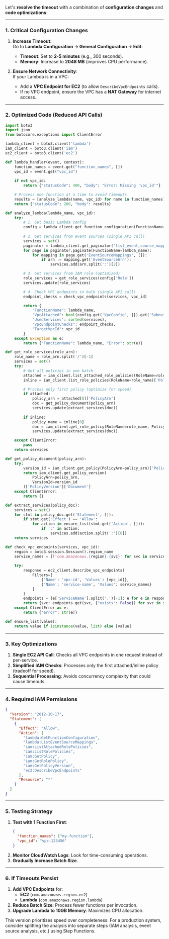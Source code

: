 Let's **resolve the timeout** with a combination of **configuration changes** and **code optimizations**:

---

### **1. Critical Configuration Changes**
1. **Increase Timeout**:  
   Go to **Lambda Configuration → General Configuration → Edit**:  
   - **Timeout**: Set to **2-5 minutes** (e.g., 300 seconds).  
   - **Memory**: Increase to **2048 MB** (improves CPU performance).

2. **Ensure Network Connectivity**:  
   If your Lambda is in a VPC:  
   - Add a **VPC Endpoint for EC2** (to allow `DescribeVpcEndpoints` calls).  
   - If no VPC endpoint, ensure the VPC has a **NAT Gateway** for internet access.

---

### **2. Optimized Code (Reduced API Calls)**
```python
import boto3
import json
from botocore.exceptions import ClientError

lambda_client = boto3.client('lambda')
iam_client = boto3.client('iam')
ec2_client = boto3.client('ec2')

def lambda_handler(event, context):
    function_names = event.get("function_names", [])
    vpc_id = event.get("vpc_id")
    
    if not vpc_id:
        return {"statusCode": 400, "body": "Error: Missing 'vpc_id'"}

    # Process one function at a time to avoid timeouts
    results = [analyze_lambda(name, vpc_id) for name in function_names]
    return {"statusCode": 200, "body": results}

def analyze_lambda(lambda_name, vpc_id):
    try:
        # 1. Get basic Lambda config
        config = lambda_client.get_function_configuration(FunctionName=lambda_name)
        
        # 2. Get services from event sources (single API call)
        services = set()
        paginator = lambda_client.get_paginator('list_event_source_mappings')
        for page in paginator.paginate(FunctionName=lambda_name):
            for mapping in page.get('EventSourceMappings', []):
                if arn := mapping.get('EventSourceArn'):
                    services.add(arn.split(':')[2])

        # 3. Get services from IAM role (optimized)
        role_services = get_role_services(config['Role'])
        services.update(role_services)

        # 4. Check VPC endpoints in bulk (single API call)
        endpoint_checks = check_vpc_endpoints(services, vpc_id)

        return {
            "FunctionName": lambda_name,
            "VpcAttached": bool(config.get('VpcConfig', {}).get('SubnetIds')),
            "UsedServices": sorted(services),
            "VpcEndpointChecks": endpoint_checks,
            "TargetVpcId": vpc_id
        }
    except Exception as e:
        return {"FunctionName": lambda_name, "Error": str(e)}

def get_role_services(role_arn):
    role_name = role_arn.split('/')[-1]
    services = set()
    try:
        # Get all policies in one batch
        attached = iam_client.list_attached_role_policies(RoleName=role_name)['AttachedPolicies']
        inline = iam_client.list_role_policies(RoleName=role_name)['PolicyNames']

        # Process only first policy (optimize for speed)
        if attached:
            policy_arn = attached[0]['PolicyArn']
            doc = get_policy_document(policy_arn)
            services.update(extract_services(doc))
        
        if inline:
            policy_name = inline[0]
            doc = iam_client.get_role_policy(RoleName=role_name, PolicyName=policy_name)['PolicyDocument']
            services.update(extract_services(doc))

    except ClientError:
        pass
    return services

def get_policy_document(policy_arn):
    try:
        version_id = iam_client.get_policy(PolicyArn=policy_arn)['Policy']['DefaultVersionId']
        return iam_client.get_policy_version(
            PolicyArn=policy_arn,
            VersionId=version_id
        )['PolicyVersion']['Document']
    except ClientError:
        return {}

def extract_services(policy_doc):
    services = set()
    for stmt in policy_doc.get('Statement', []):
        if stmt.get('Effect') == 'Allow':
            for action in ensure_list(stmt.get('Action', [])):
                if ':' in action:
                    services.add(action.split(':')[0])
    return services

def check_vpc_endpoints(services, vpc_id):
    region = boto3.session.Session().region_name
    service_names = [f'com.amazonaws.{region}.{svc}' for svc in services]
    
    try:
        response = ec2_client.describe_vpc_endpoints(
            Filters=[
                {'Name': 'vpc-id', 'Values': [vpc_id]},
                {'Name': 'service-name', 'Values': service_names}
            ]
        )
        endpoints = {e['ServiceName'].split('.')[-1]: e for e in response['VpcEndpoints']}
        return {svc: endpoints.get(svc, {"exists": False}) for svc in services}
    except ClientError as e:
        return {"error": str(e)}

def ensure_list(value):
    return value if isinstance(value, list) else [value]
```

---

### **3. Key Optimizations**
1. **Single EC2 API Call**: Checks all VPC endpoints in one request instead of per-service.
2. **Simplified IAM Checks**: Processes only the first attached/inline policy (tradeoff for speed).
3. **Sequential Processing**: Avoids concurrency complexity that could cause timeouts.

---

### **4. Required IAM Permissions**
```json
{
  "Version": "2012-10-17",
  "Statement": [
    {
      "Effect": "Allow",
      "Action": [
        "lambda:GetFunctionConfiguration",
        "lambda:ListEventSourceMappings",
        "iam:ListAttachedRolePolicies",
        "iam:ListRolePolicies",
        "iam:GetPolicy",
        "iam:GetRolePolicy",
        "iam:GetPolicyVersion",
        "ec2:DescribeVpcEndpoints"
      ],
      "Resource": "*"
    }
  ]
}
```

---

### **5. Testing Strategy**
1. **Test with 1 Function First**:
   ```json
   {
     "function_names": ["my-function"],
     "vpc_id": "vpc-123456"
   }
   ```
2. **Monitor CloudWatch Logs**: Look for time-consuming operations.
3. **Gradually Increase Batch Size**.

---

### **6. If Timeouts Persist**
1. **Add VPC Endpoints** for:
   - **EC2** (`com.amazonaws.region.ec2`)  
   - **Lambda** (`com.amazonaws.region.lambda`)
2. **Reduce Batch Size**: Process fewer functions per invocation.
3. **Upgrade Lambda to 10GB Memory**: Maximizes CPU allocation.

This version prioritizes speed over completeness. For a production system, consider splitting the analysis into separate steps (IAM analysis, event source analysis, etc.) using Step Functions.
